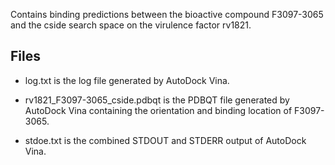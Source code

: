 Contains binding predictions between the bioactive compound F3097-3065 and the cside search space on the virulence factor rv1821.

## Files

- log.txt is the log file generated by AutoDock Vina.

- rv1821_F3097-3065_cside.pdbqt is the PDBQT file generated by AutoDock Vina containing the orientation and binding location of F3097-3065.

- stdoe.txt is the combined STDOUT and STDERR output of AutoDock Vina.


